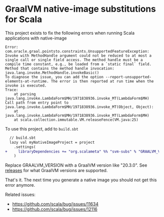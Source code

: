 # GraalVM native-image substitutions for Scala

This project exists to fix the following errors when running Scala applications with native-image

```
Error: com.oracle.graal.pointsto.constraints.UnsupportedFeatureException: Invoke with MethodHandle argument could not be reduced to at most a single call or single field access. The method handle must be a compile time constant, e.g., be loaded from a `static final` field. Method that contains the method handle invocation: java.lang.invoke.MethodHandle.invokeBasic()
To diagnose the issue, you can add the option --report-unsupported-elements-at-runtime. The error is then reported at run time when the invoke is executed.
Trace: 
	at parsing java.lang.invoke.LambdaForm$MH/1971838936.invoke_MT(LambdaForm$MH)
Call path from entry point to java.lang.invoke.LambdaForm$MH/1971838936.invoke_MT(Object, Object): 
	at java.lang.invoke.LambdaForm$MH/1971838936.invoke_MT(LambdaForm$MH)
	at scala.collection.immutable.VM.releaseFence(VM.java:25)
```

To use this project, add to `build.sbt`

```diff
  // build.sbt
  lazy val myNativeImageProject = project
    .settings(
+     libraryDependencies += "org.scalameta" %% "svm-subs" % "GRAALVM_VERSION" % "compile-internal"
    )
```

Replace GRAALVM_VERSION with a GraalVM version like "20.3.0". See [releases](https://github.com/scalameta/svm-subs/releases) for what GraalVM versions are supported.

That's it. The next time you generate a native image you should not get this error anymore.


Related issues:

* https://github.com/scala/bug/issues/11634
* https://github.com/scala/bug/issues/12116

